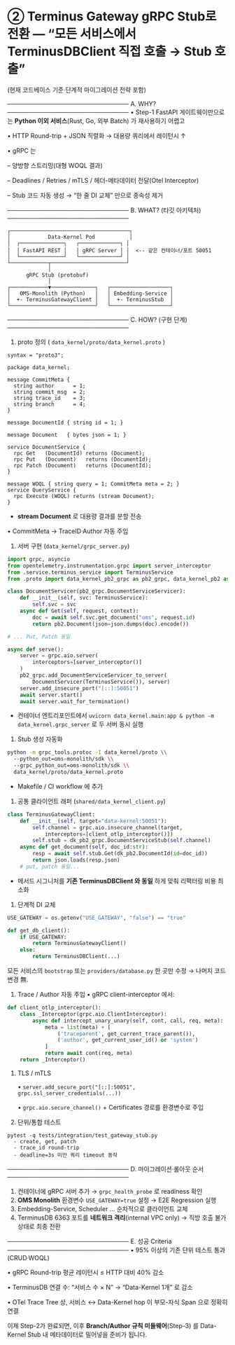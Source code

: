 # ② Terminus Gateway gRPC Stub로 전환 ― “모든 서비스에서 TerminusDBClient 직접 호출 → Stub 호출”

(현재 코드베이스 기준·단계적 마이그레이션 전략 포함)

────────────────────────────
A. WHY?
────────────────────────────
• Step-1 FastAPI 게이트웨이만으로는 **Python 이외 서비스**(Rust, Go, 외부 Batch) 가 재사용하기 어렵고

• HTTP Round-trip + JSON 직렬화 → 대용량 쿼리에서 레이턴시 ↑

• gRPC 는

– 양방향 스트리밍(대형 WOQL 결과)

– Deadlines / Retries / mTLS / 헤더-메타데이터 전달(Otel Interceptor)

– Stub 코드 자동 생성 → “한 줄 DI 교체” 만으로 종속성 제거

────────────────────────────
B. WHAT? (타깃 아키텍처)
────────────────────────────

```
┌──────────────────────────────────────┐
│            Data-Kernel Pod           │
│  ┌──────────────┐   ┌─────────────┐ │
│  │ FastAPI REST │   │ gRPC Server │ │  <-- 같은 컨테이너/포트 50051
│  └──────────────┘   └─────────────┘ │
└────────────┬────────────────────────┘
             │
      gRPC Stub (protobuf)
             │
┌────────────▼──────────────┐   ┌───────────────────┐
│   OMS-Monolith (Python)   │   │ Embedding-Service │
│  +- TerminusGatewayClient │   │  +- TerminusStub  │
└───────────────────────────┘   └───────────────────┘

```

────────────────────────────
C. HOW? (구현 단계)
────────────────────────────

1. proto 정의 ( `data_kernel/proto/data_kernel.proto` )

```
syntax = "proto3";

package data_kernel;

message CommitMeta {
  string author      = 1;
  string commit_msg  = 2;
  string trace_id    = 3;
  string branch      = 4;
}

message DocumentId { string id = 1; }

message Document   { bytes json = 1; }

service DocumentService {
  rpc Get   (DocumentId) returns (Document);
  rpc Put   (Document)   returns (DocumentId);
  rpc Patch (Document)   returns (DocumentId);
}

message WOQL { string query = 1; CommitMeta meta = 2; }
service QueryService {
  rpc Execute (WOQL) returns (stream Document);
}

```

- **stream Document** 로 대용량 결과를 분할 전송

• CommitMeta → TraceID·Author 자동 주입

1. 서버 구현 (`data_kernel/grpc_server.py`)

```python
import grpc, asyncio
from opentelemetry.instrumentation.grpc import server_interceptor
from .service.terminus_service import TerminusService
from .proto import data_kernel_pb2_grpc as pb2_grpc, data_kernel_pb2 as pb2

class DocumentServicer(pb2_grpc.DocumentServiceServicer):
    def __init__(self, svc: TerminusService):
        self.svc = svc
    async def Get(self, request, context):
        doc = await self.svc.get_document("oms", request.id)
        return pb2.Document(json=json.dumps(doc).encode())

# ... Put, Patch 동일

async def serve():
    server = grpc.aio.server(
        interceptors=[server_interceptor()]
    )
    pb2_grpc.add_DocumentServiceServicer_to_server(
        DocumentServicer(TerminusService()), server)
    server.add_insecure_port("[::]:50051")
    await server.start()
    await server.wait_for_termination()

```

- 컨테이너 엔트리포인트에서 `uvicorn data_kernel.main:app & python -m data_kernel.grpc_server` 로 두 서버 동시 실행
1. Stub 생성 자동화

```bash
python -m grpc_tools.protoc -I data_kernel/proto \\
  --python_out=oms-monolith/sdk \\
  --grpc_python_out=oms-monolith/sdk \\
  data_kernel/proto/data_kernel.proto

```

- Makefile / CI workflow 에 추가
1. 공통 클라이언트 래퍼 (`shared/data_kernel_client.py`)

```python
class TerminusGatewayClient:
    def __init__(self, target="data-kernel:50051"):
        self.channel = grpc.aio.insecure_channel(target,
            interceptors=[client_otlp_interceptor()])
        self.stub = dk_pb2_grpc.DocumentServiceStub(self.channel)
    async def get_document(self, doc_id:str):
        resp = await self.stub.Get(dk_pb2.DocumentId(id=doc_id))
        return json.loads(resp.json)
    # put, patch 동일...

```

- 메서드 시그니처를 **기존 TerminusDBClient 와 동일** 하게 맞춰 리팩터링 비용 최소화
1. 단계적 DI 교체

```python
USE_GATEWAY = os.getenv("USE_GATEWAY", "false") == "true"

def get_db_client():
    if USE_GATEWAY:
        return TerminusGatewayClient()
    else:
        return TerminusDBClient(...)

```

모든 서비스의 `bootstrap` 또는 `providers/database.py` 한 곳만 수정 → 나머지 코드 변경 無.

1. Trace / Author 자동 주입
• gRPC client-interceptor 에서:

```python
def client_otlp_interceptor():
    class _Interceptor(grpc.aio.ClientInterceptor):
        async def intercept_unary_unary(self, cont, call, req, meta):
            meta = list(meta) + [
                ('traceparent', get_current_trace_parent()),
                ('author', get_current_user_id() or 'system')
            ]
            return await cont(req, meta)
    return _Interceptor()

```

1. TLS / mTLS
    
    • `server.add_secure_port("[::]:50051", grpc.ssl_server_credentials(...))`
    
    • `grpc.aio.secure_channel()` + Certificates 경로를 환경변수로 주입
    
2. 단위/통합 테스트

```
pytest -q tests/integration/test_gateway_stub.py
  - create, get, patch
  - trace_id round-trip
  - deadline=3s 미만 쿼리 timeout 동작

```

────────────────────────────
D. 마이그레이션·롤아웃 순서
────────────────────────────

1. 컨테이너에 gRPC 서버 추가 → `grpc_health_probe` 로 readiness 확인
2. **OMS Monolith** 환경변수 `USE_GATEWAY=true` 설정 → E2E Regression 실행
3. Embedding-Service, Scheduler … 순차적으로 클라이언트 교체
4. TerminusDB 6363 포트를 **네트워크 격리**(internal VPC only) → 직방 호출 불가 상태로 최종 전환

────────────────────────────
E. 성공 Criteria
────────────────────────────
• 95% 이상의 기존 단위 테스트 통과 (CRUD·WOQL)

• gRPC Round-trip 평균 레이턴시 ≤ HTTP 대비 40% 감소

• TerminusDB 연결 수: “서비스 수 × N” → “Data-Kernel 1개” 로 감소

• OTel Trace Tree 상, 서비스 ↔ Data-Kernel hop 이 부모-자식 Span 으로 정확히 연결

이제 Step-2가 완료되면, 이후 **Branch/Author 규칙 미들웨어**(Step-3) 를 Data-Kernel Stub 내 메타데이터로 밀어넣을 준비가 됩니다.